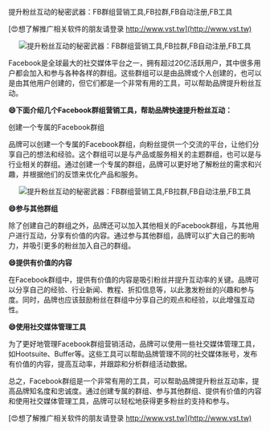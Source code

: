 提升粉丝互动的秘密武器：FB群组营销工具,FB拉群,FB自动注册,FB工具

[😍想了解推广相关软件的朋友请登录 http://www.vst.tw](http://www.vst.tw)

 <center><img src="https://vst.tw/MP4/tuiguang/png/5.png" alt="提升粉丝互动的秘密武器：FB群组营销工具,FB拉群,FB自动注册,FB工具"></center>

Facebook是全球最大的社交媒体平台之一，拥有超过20亿活跃用户，其中很多用户都会加入和参与各种各样的群组。这些群组可以是由品牌或个人创建的，也可以是由其他用户创建的，但它们都是一个非常有用的工具，可以帮助品牌提升粉丝互动。

**😄下面介绍几个Facebook群组营销工具，帮助品牌快速提升粉丝互动：**

创建一个专属的Facebook群组

品牌可以创建一个专属的Facebook群组，向粉丝提供一个交流的平台，让他们分享自己的想法和经验。这个群组可以是与产品或服务相关的主题群组，也可以是与行业相关的群组。通过创建一个专属的群组，品牌可以更好地了解粉丝的需求和兴趣，并根据他们的反馈来优化产品和服务。

 <center><img src="https://vst.tw/MP4/tuiguang/png/0.png" alt="提升粉丝互动的秘密武器：FB群组营销工具,FB拉群,FB自动注册,FB工具"></center>

**😄参与其他群组**

除了创建自己的群组之外，品牌还可以加入其他相关的Facebook群组，与其他用户进行互动，分享有价值的内容。通过参与其他群组，品牌可以扩大自己的影响力，并吸引更多的粉丝加入自己的群组。

**😄提供有价值的内容**

在Facebook群组中，提供有价值的内容是吸引粉丝并提升互动率的关键。品牌可以分享自己的经验、行业新闻、教程、折扣信息等，以此激发粉丝的兴趣和参与度。同时，品牌也应该鼓励粉丝在群组中分享自己的观点和经验，以此增强互动性。

**😄使用社交媒体管理工具**

为了更好地管理Facebook群组营销活动，品牌可以使用一些社交媒体管理工具，如Hootsuite、Buffer等。这些工具可以帮助品牌管理不同的社交媒体账号，发布有价值的内容，提高互动率，并跟踪和分析群组活动数据。

总之，Facebook群组是一个非常有用的工具，可以帮助品牌提升粉丝互动率，提高品牌知名度和忠诚度。通过创建专属的群组、参与其他群组、提供有价值的内容和使用社交媒体管理工具，品牌可以轻松地获得更多粉丝的支持和参与。

[😍想了解推广相关软件的朋友请登录 http://www.vst.tw](http://www.vst.tw)



